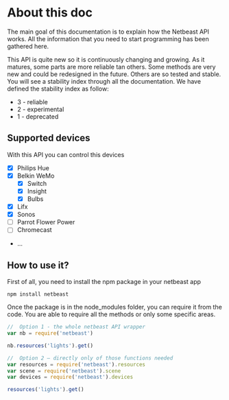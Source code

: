 # About this doc

The main goal of this documentation is to explain how the Netbeast API works. All the information that you need to start programming has been gathered here.

This API is quite new so it is continuously changing and growing. As it matures, some parts are more reliable tan others. Some methods are very new and could be redesigned in the future. Others are so tested and stable. You will see a stability index through all the documentation. We have defined the stability index as follow:

*   3 - reliable
*   2 - experimental
*   1 - deprecated

## Supported devices

With this API you can control this devices

-   [x] Philips Hue 
-   [x] Belkin WeMo
    -   [x] Switch
    -   [x] Insight
    -   [x] Bulbs
-   [x] Lifx
-   [x] Sonos
-   [ ] Parrot Flower Power
-   [ ] Chromecast
-   ...

## How to use it?

First of all, you need to install the npm package in your netbeast app
````
npm install netbeast
````
 Once the package is in the node_modules folder, you can require it from the code. You are able to require all the methods or only some specific areas.

```javascript
//  Option 1 - the whole netbeast API wrapper
var nb = require('netbeast')

nb.resources('lights').get()

//  Option 2 – directly only of those functions needed
var resources = require('netbeast').resources
var scene = require('netbeast').scene
var devices = require('netbeast').devices

resources('lights').get()
```